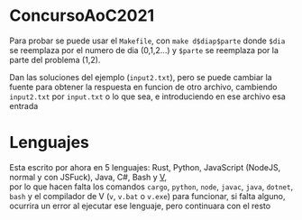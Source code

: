 # ConcursoAoC2021
Para probar se puede usar el `Makefile`, con
`make d$diap$parte` donde `$dia` se reemplaza por el numero de dia (0,1,2...) y `$parte` se reemplaza por la parte del problema (1,2).

Dan las soluciones del ejemplo (`input2.txt`), pero se puede cambiar la fuente para obtener la respuesta en funcion de otro archivo, cambiendo `input2.txt` por `input.txt` o lo que sea, e introduciendo en ese archivo esa entrada
# Lenguajes
Esta escrito por ahora en 5 lenguajes: Rust, Python, JavaScript (NodeJS, normal y con JSFuck), Java, C#, Bash y [V](https://vlang.io/),  
por lo que hacen falta los comandos `cargo`, `python`, `node`, `javac`, `java`, `dotnet`, `bash` y el compilador de V (`v`, `v.bat` o `v.exe`) para funcionar,
si falta alguno, ocurrira un error al ejecutar ese lenguaje, pero continuara con el resto
